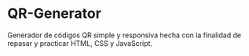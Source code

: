# QR-Generator
Generador de códigos QR simple y responsiva hecha con la finalidad de repasar y practicar HTML, CSS y JavaScript.
